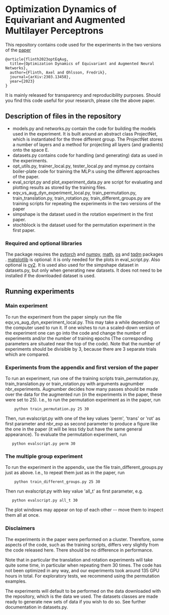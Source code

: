 # Optimization Dynamics of Equivariant and Augmented Multilayer Perceptrons

This repository contains code used for the experiments in the two versions of the [paper](https://arxiv.org/abs/2303.13458)

```
@article{flinth2023optEqAug,
  title={Optimization Dynamics of Equivariant and Augmented Neural Networks},
  author={Flinth, Axel and Ohlsson, Fredrik},
  journal={arXiv:2303.13458},
  year={2023}
}
```

It is mainly released for transparency and reproducibility purposes. Should you find this code useful for your research, please cite the above paper.

## Description of files in the repository
* models.py and networks.py contain the code for building the models used in the experiment. 
It is built around an abstract class ProjectNet, which is instantiated for the three different group. 
The ProjectNet stores a number of layers and a method for projecting all layers (and gradients) onto the space E.
* datasets.py contains code for handling (and generating) data as used in the experiments. 
* opt_utils.py, trainer_local.py, tester_local.py and mymse.py contains boiler-plate code for training the MLP:s using the different approaches of the paper. 
* eval_script.py  and plot_experiment_data.py are script for evaluating and plotting results as stored by the training files.
* eqv_vs_aug_dyn_experiment_local.py, train_permutation.py, train_translation.py, train_rotation.py, train_different_groups.py are training scripts for repeating the experiments in the two versions of the paper
* simpshape is the dataset used in the rotation experiment in the first paper.
* stochblock is the dataset used for the permutation experiment in the first paper. 

### Required and optional libraries
The package requires the [pytorch](https://pytorch.org/) and [numpy](https://numpy.org/), [math](https://docs.python.org/3/library/math.html), [os](https://docs.python.org/3/library/os.html) and [tqdm](https://tqdm.github.io/)  packages .  [matplotlib](https://matplotlib.org/) is optional: it is only needed for the plots in eval_script.py. Also optional is [cv2](https://pypi.org/project/opencv-python/). It is used also used for the simpshape dataset in datasets.py, but only when generating new datasets. It does not need to be installed if the downloaded dataset is used.

## Running experiments

### Main experiment

To run the experiment from the paper simply run the file eqv_vs_aug_dyn_experiment_local.py. This may take a while depending on the computer used to run it. If one wishes to run a scaled-down version of the experiment one can go into the code and change the number of experiments and/or the number of training epochs (The corresponding parameters are situated near the top of the code). Note that the number of experiments should be divisible by 3, because there are 3 separate trials which are compared.

### Experiments from the appendix and first version of the paper
To run an experiment, run one of the training scripts train_permutation.py, train_translation.py or train_rotation.py with arguments augnumber nbr_experiments. 
Augnumber decides how many passes should be made over the data for the augmented run (in the experiments in the paper, these were set to 25). I.e., to run the permutation experiment as in the paper, run

```
    python train_permutation.py 25 30
```
 
Then, run evalscript.py with one of the key values 'perm', 'trans' or 'rot' as first parameter and nbr_exp as second parameter to produce a figure like the one in the paper (it will be less tidy but
have the same general appearance). To evaluate the permutation experiment, run

```
   python evalscript.py perm 30
```

### The multiple group experiment
To run the experiment in the appendix, use the file train_different_groups.py just as above. I.e., to repeat them just as in the paper, run

```
    python train_different_groups.py 25 30
```

Then run evalscript.py with key value 'all_t' as first parameter, e.g.

```
   python evalscript.py all_t 30
```

The plot windows may appear on top of each other -- move them to inspect them all at once.

### Disclaimers
The experiments in the paper were performed on a cluster. Therefore, some aspects of the code, such as the training scripts, differs very slightly from the code released here. There should be no difference in performance.

Note that in particular the translation and rotation experiments will take quite some time, in particular when repeating them 30 times. The code has not been optimized in any way, and our experiments took around 135 GPU hours in total. For exploratory tests, we recommend using the permutation examples.

The experiments will default to be performed on the data downloaded with the repository, which is the data we used. The datasets classes are made ready to generate new sets of data if you wish to do so. See further documentation in datasets.py.



